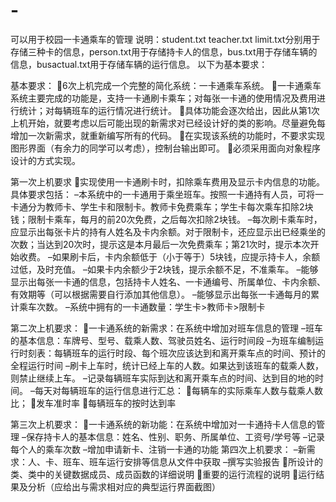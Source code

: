 # -
可以用于校园一卡通乘车的管理
说明：student.txt teacher.txt limit.txt分别用于存储三种卡的信息，person.txt用于存储持卡人的信息，bus.txt用于存储车辆的信息，busactual.txt用于存储车辆的运行信息。
以下为基本要求： 

基本要求：
6次上机完成一个完整的简化系统：一卡通乘车系统。
一卡通乘车系统主要完成的功能是，支持一卡通刷卡乘车；对每张一卡通的使用情况及费用进行统计；对每辆班车的运行情况进行统计。
具体功能会逐次给出，因此从第1次上机开始，就要考虑以后可能出现的新需求对已经设计好的类的影响。尽量避免每增加一次新需求，就重新编写所有的代码。
在实现该系统的功能时，不要求实现图形界面（有余力的同学可以考虑），控制台输出即可。
必须采用面向对象程序设计的方式实现。

第一次上机要求
实现使用一卡通刷卡时，扣除乘车费用及显示卡内信息的功能。具体要求包括：
–本系统中的一卡通用于乘坐班车。按照一卡通持有人员，可将一卡通分为教师卡、学生卡和限制卡。教师卡免费乘车；学生卡每次乘车扣除2块钱；限制卡乘车，每月的前20次免费，之后每次扣除2块钱。
–每次刷卡乘车时，应显示出每张卡片的持有人姓名及卡内余额。对于限制卡，还应显示出已经乘坐的次数；当达到20次时，提示这是本月最后一次免费乘车；第21次时，提示本次开始收费。
–如果刷卡后，卡内余额低于（小于等于）5块钱，应提示持卡人，余额过低，及时充值。
–如果卡内余额少于2块钱，提示余额不足，不准乘车。
–能够显示出每张一卡通的信息，包括持卡人姓名、一卡通编号、所属单位、卡内余额、有效期等（可以根据需要自行添加其他信息）。
–能够显示出每张一卡通每月的累计乘车次数。
–系统中拥有的一卡通数量：学生卡>教师卡>限制卡

第二次上机要求：
一卡通系统的新需求：在系统中增加对班车信息的管理
–班车的基本信息：车牌号、型号、载乘人数、驾驶员姓名、运行时间段
–为班车编制运行时刻表：每辆班车的运行时段、每个班次应该达到和离开乘车点的时间、预计的全程运行时间
–刷卡上车时，统计已经上车的人数。如果达到该班车的载乘人数，则禁止继续上车。
–记录每辆班车实际到达和离开乘车点的时间、达到目的地的时间。
–每天对每辆班车的运行信息进行汇总：
每辆车的实际乘车人数与载乘人数比；
发车准时率
每辆班车的按时达到率

第三次上机要求：
一卡通系统的新功能：在系统中增加对一卡通持卡人信息的管理
–保存持卡人的基本信息：姓名、性别、职务、所属单位、工资号/学号等
–记录每个人的乘车次数
–增加申请新卡、注销一卡通的功能
第四次上机要求：
–新需求：人、卡、班车、班车运行安排等信息从文件中获取
–撰写实验报告
所设计的类、类中的关键数据成员、成员函数的详细说明
重要的运行流程的说明
运行结果及分析（应给出与需求相对应的典型运行界面截图）

